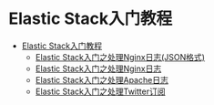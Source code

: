 Elastic Stack入门教程
===================
* [Elastic Stack入门教程](README.md)
  * [Elastic Stack入门之处理Nginx日志(JSON格式)](ElasticStack_NGINX-json/README.md)
  * [Elastic Stack入门之处理Nginx日志](ElasticStack_NGINX/README.md)
  * [Elastic Stack入门之处理Apache日志](ElasticStack_apache/README.md)
  * [Elastic Stack入门之处理Twitter订阅](ElasticStack_twitter/README.md)
